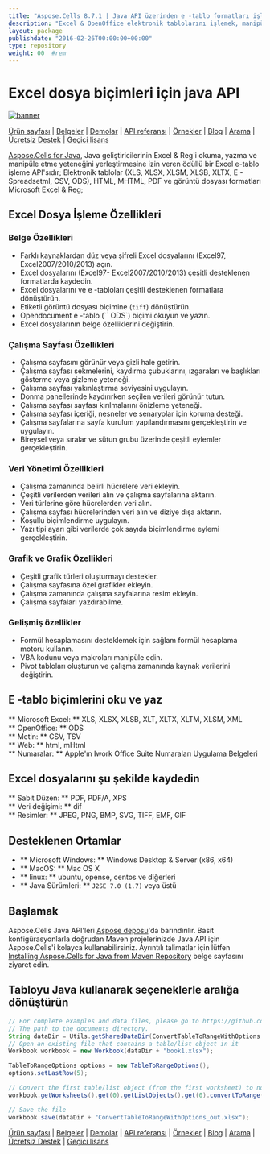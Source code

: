 ```yaml
---
title: "Aspose.Cells 8.7.1 | Java API üzerinden e -tablo formatları işlem" 
description: "Excel & OpenOffice elektronik tablolarını işlemek, manipüle etmek ve dönüştürmek için Java Kütüphanesi. Formül (E), grafikler, doğrulamalar, oluşturma, yazdırma ve şifrelemeyi destekler." 
layout: package
publishdate: "2016-02-26T00:00:00+00:00"
type: repository
weight: 00	#rem
---
```


# Excel dosya biçimleri için java API
[![banner](../aspose_cells-for-java-banner.png)](./)

[Ürün sayfası](https://products.aspose.com/cells/java) | [Belgeler](https://docs.aspose.com/cells/java/) | [Demolar](https://products.aspose.app/cells/family) | [API referansı](https://apireference.aspose.com/cells/java) | [Örnekler](https://github.com/aspose-cells/Aspose.Cells-for-Java) | [Blog](https://blog.aspose.com/category/cells/) | [Arama](https://search.aspose.com/) | [Ücretsiz Destek](https://forum.aspose.com/c/cells) | [Geçici lisans](https://purchase.aspose.com/temporary-license)

[Aspose.Cells for Java](https://products.aspose.com/cells/java), Java geliştiricilerinin Excel & Reg'i okuma, yazma ve manipüle etme yeteneğini yerleştirmesine izin veren ödüllü bir Excel e-tablo işleme API'sıdır; Elektronik tablolar (XLS, XLSX, XLSM, XLSB, XLTX, E -Spreadsetml, CSV, ODS), HTML, MHTML, PDF ve görüntü dosyası formatları Microsoft Excel & Reg;

## Excel Dosya İşleme Özellikleri

### Belge Özellikleri
- Farklı kaynaklardan düz veya şifreli Excel dosyalarını (Excel97, Excel2007/2010/2013) açın.
- Excel dosyalarını (Excel97- Excel2007/2010/2013) çeşitli desteklenen formatlarda kaydedin.
- Excel dosyalarını ve e -tabloları çeşitli desteklenen formatlara dönüştürün.
- Etiketli görüntü dosyası biçimine (`tiff`) dönüştürün.
- Opendocument e -tablo (`` ODS`) biçimi okuyun ve yazın.
- Excel dosyalarının belge özelliklerini değiştirin.

### Çalışma Sayfası Özellikleri
- Çalışma sayfasını görünür veya gizli hale getirin.
- Çalışma sayfası sekmelerini, kaydırma çubuklarını, ızgaraları ve başlıkları gösterme veya gizleme yeteneği.
- Çalışma sayfası yakınlaştırma seviyesini uygulayın.
- Donma panellerinde kaydırırken seçilen verileri görünür tutun.
- Çalışma sayfası sayfası kırılmalarını önizleme yeteneği.
- Çalışma sayfası içeriği, nesneler ve senaryolar için koruma desteği.
- Çalışma sayfalarına sayfa kurulum yapılandırmasını gerçekleştirin ve uygulayın.
- Bireysel veya sıralar ve sütun grubu üzerinde çeşitli eylemler gerçekleştirin.

### Veri Yönetimi Özellikleri
- Çalışma zamanında belirli hücrelere veri ekleyin.
- Çeşitli verilerden verileri alın ve çalışma sayfalarına aktarın.
- Veri türlerine göre hücrelerden veri alın.
- Çalışma sayfası hücrelerinden veri alın ve diziye dışa aktarın.
- Koşullu biçimlendirme uygulayın.
- Yazı tipi ayarı gibi verilerde çok sayıda biçimlendirme eylemi gerçekleştirin.

### Grafik ve Grafik Özellikleri
- Çeşitli grafik türleri oluşturmayı destekler.
- Çalışma sayfasına özel grafikler ekleyin.
- Çalışma zamanında çalışma sayfalarına resim ekleyin.
- Çalışma sayfaları yazdırabilme.

### Gelişmiş özellikler
- Formül hesaplamasını desteklemek için sağlam formül hesaplama motoru kullanın.
- VBA kodunu veya makroları manipüle edin.
- Pivot tabloları oluşturun ve çalışma zamanında kaynak verilerini değiştirin.

## E -tablo biçimlerini oku ve yaz
** Microsoft Excel: ** XLS, XLSX, XLSB, XLT, XLTX, XLTM, XLSM, XML \
** OpenOffice: ** ODS \
** Metin: ** CSV, TSV \
** Web: ** html, mHtml \
** Numaralar: ** Apple'ın Iwork Office Suite Numaraları Uygulama Belgeleri

## Excel dosyalarını şu şekilde kaydedin
** Sabit Düzen: ** PDF, PDF/A, XPS \
** Veri değişimi: ** dif \
** Resimler: ** JPEG, PNG, BMP, SVG, TIFF, EMF, GIF

## Desteklenen Ortamlar
- ** Microsoft Windows: ** Windows Desktop & Server (x86, x64)
- ** MacOS: ** Mac OS X
- ** linux: ** ubuntu, opense, centos ve diğerleri
- ** Java Sürümleri: ** `J2SE 7.0 (1.7)` veya üstü

## Başlamak

Aspose.Cells Java API'leri [Aspose deposu](https://releases.aspose.com/cells/java/)'da barındırılır. Basit konfigürasyonlarla doğrudan Maven projelerinizde Java API için Aspose.Cells'i kolayca kullanabilirsiniz. Ayrıntılı talimatlar için lütfen [Installing Aspose.Cells for Java from Maven Repository](https://docs.aspose.com/cells/java/installation/) belge sayfasını ziyaret edin.

## Tabloyu Java kullanarak seçeneklerle aralığa dönüştürün

```java
// For complete examples and data files, please go to https://github.com/aspose-cells/Aspose.Cells-for-Java
// The path to the documents directory.
String dataDir = Utils.getSharedDataDir(ConvertTableToRangeWithOptions.class) + "Tables/";
// Open an existing file that contains a table/list object in it
Workbook workbook = new Workbook(dataDir + "book1.xlsx");

TableToRangeOptions options = new TableToRangeOptions();
options.setLastRow(5);

// Convert the first table/list object (from the first worksheet) to normal range
workbook.getWorksheets().get(0).getListObjects().get(0).convertToRange(options);

// Save the file
workbook.save(dataDir + "ConvertTableToRangeWithOptions_out.xlsx");
```

[Ürün sayfası](https://products.aspose.com/cells/java) | [Belgeler](https://docs.aspose.com/cells/java/) | [Demolar](https://products.aspose.app/cells/family) | [API referansı](https://apireference.aspose.com/cells/java) | [Örnekler](https://github.com/aspose-cells/Aspose.Cells-for-Java) | [Blog](https://blog.aspose.com/category/cells/) | [Arama](https://search.aspose.com/) | [Ücretsiz Destek](https://forum.aspose.com/c/cells) | [Geçici lisans](https://purchase.aspose.com/temporary-license)
